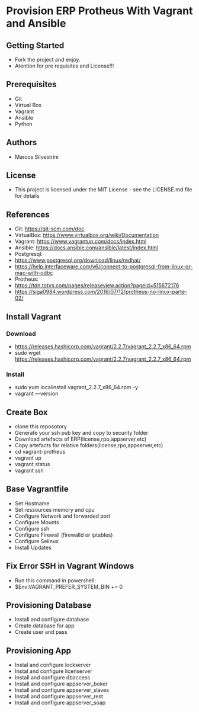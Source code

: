 # Provision ERP Protheus With Vagrant and Ansible

## Getting Started

- Fork the project and enjoy.
- Atention for pre requisites and License!!!

## Prerequisites

- Git
- Virtual Box
- Vagrant
- Ansible
- Python

## Authors

- Marcos Silvestrini

## License

- This project is licensed under the MIT License - see the LICENSE.md file for details

## References

- Git: <https://git-scm.com/doc>
- VirtualBox: <https://www.virtualbox.org/wiki/Documentation>
- Vagrant: <https://www.vagrantup.com/docs/index.html>
- Ansible: <https://docs.ansible.com/ansible/latest/index.html>
- Postgresql:
- <https://www.postgresql.org/download/linux/redhat/>
- <https://help.interfaceware.com/v6/connect-to-postgresql-from-linux-or-mac-with-odbc>
- Protheus:
- <https://tdn.totvs.com/pages/releaseview.action?pageId=515672176>
- <https://siga0984.wordpress.com/2016/07/12/protheus-no-linux-parte-02/>

## Install Vagrant

### Download

- <https://releases.hashicorp.com/vagrant/2.2.7/vagrant_2.2.7_x86_64.rpm>
- sudo wget <https://releases.hashicorp.com/vagrant/2.2.7/vagrant_2.2.7_x86_64.rpm>

### Install

- sudo yum localinstall vagrant_2.2.7_x86_64.rpm -y
- vagrant ––version

## Create Box

- clone this reposotory
- Generate your ssh pub key and copy to security folder
- Download artefacts of ERP(license,rpo,appserver,etc)
- Copy artefacts for relative folders(license,rpo,appserver,etc)
- cd vagrant-protheus
- vagrant up
- vagrant status
- vagrant ssh

## Base Vagrantfile

- Set Hostname
- Set ressources memory and cpu
- Configure Network and forwarded port
- Configure Mounts
- Configure ssh
- Configure Firewall (firewalld or iptables)
- Configure Selinux
- Install Updates

## Fix Error SSH in Vagrant Windows

- Run this command in powershell:
- $Env:VAGRANT_PREFER_SYSTEM_BIN += 0

## Provisioning Database

- Install and configure database
- Create database for app
- Create user and pass

## Provisioning App

- Instal and configure lockserver
- Instal and configure licenserver
- Install and configure dbaccess
- Install and configure appserver_boker
- Install and configure appserver_slaves
- Install and configure appserver_rest
- Install and configure appserver_soap

